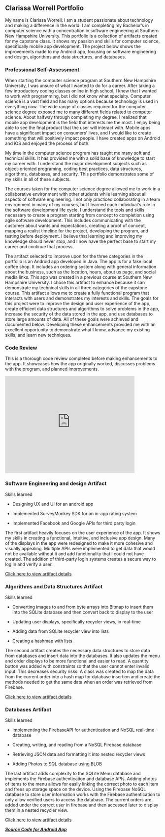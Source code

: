## Clarissa Worrell Portfolio

My name is Clarissa Worrell. I am a student passionate about technology and making a difference in the world. I am completing my Bachelor’s in computer science with a concentration in software engineering at Southern New Hampshire University. This portfolio is a collection of artifacts created for my capstone class. It shows my passion and skills for computer science, specifically mobile app development. The project below shows the improvements made to my Android app, focusing on software engineering and design, algorithms and data structures, and databases. 

### Professional Self-Assessment

When starting the computer science program at Southern New Hampshire University, I was unsure of what I wanted to do for a career. After taking a few introductory coding classes online in high school, I knew that I wanted to work with programming, but I did not know what specialty. Computer science is a vast field and has many options because technology is used in everything now. The wide range of classes required for the computer science degree exposed me to many different fields related to computer science. About halfway through completing my degree, I realized that mobile app development is the field that interests me the most. I enjoy being able to see the final product that the user will interact with. Mobile apps have a significant impact on consumers' lives, and I would like to create something that will positively impact people. I have created apps on Android and iOS and enjoyed the process of both. 
 
My time in the computer science program has taught me many soft and technical skills. It has provided me with a solid base of knowledge to start my career with. I understand the major development subjects such as object-oriented programing, coding best practices, data structures, algorithms, databases, and security. This portfolio demonstrates some of my skills in all of these subjects.

The courses taken for the computer science degree allowed me to work in a collaborative environment with other students while learning about all aspects of software engineering. I not only practiced collaborating in a team environment in many of my courses, but I learned each individual's role in the software development life cycle. I understand the tools and skills necessary to create a program starting from concept to completion using agile software development. This includes communicating with the customer about wants and expectations, creating a proof of concept, mapping a realist timeline for the project, developing the program, and testing before deployment. I believe that learning and improving my knowledge should never stop, and I now have the perfect base to start my career and continue that process. 

The artifact selected to improve upon for the three categories in the portfolio is an Android app developed in Java. The app is for a fake local coffee shop. It includes an ordering system along with general information about the business, such as the location, hours, about us page, and social media links. This app was created in a previous course at Southern New Hampshire University. I chose this artifact to enhance because it can demonstrate my technical skills in all three categories of the capstone course. This artifact allows me to create a fully functional program that interacts with users and demonstrates my interests and skills. The goals for this project were to improve the design and user experience of the app, create efficient data structures and algorithms to solve problems in the app, increase the security of the data stored in the app, and use databases to store large amounts of data. All of these goals were achieved and documented below. Developing these enhancements provided me with an excellent opportunity to demonstrate what I know, advance my existing skills, and learn new techniques. 

### Code Review

This is a thorough code review completed before making enhancements to the app. It showcases how the app originally worked, discusses problems with the program, and planned improvements.

<iframe width="420" height="315" src="https://www.youtube.com/embed/LYBB8XvHNtk" frameborder="0" allowfullscreen></iframe>

### Software Engineering and design Artifact

Skills learned 

- Designing UX and UI for an android app 

- Implemented SurveyMonkey SDK for an in-app rating system

- Implemented Facebook and Google APIs for third party login

The first artifact heavily focuses on the user experience of the app. It shows my skills in creating a functional, intuitive, and inclusive app design. Many of the displays in the app were redesigned to make it more cohesive and visually appealing. Multiple APIs were implemented to get data that would not be available without it and add functionality that I could not have created. The addition of third-party login systems creates a secure way to log in and verify a user. 

[Click here to view artifact details](https://clarissaworrell.github.io/ArtifactOne)

### Algorithms and Data Structures Artifact

Skills learned 

- Converting images to and from byte arrays into Bitmap to insert them into the SQLite database and then convert back to display to the user 

- Updating user displays, specifically recycler views, in real-time

- Adding data from SQLite recycler view into lists

- Creating a hashmap with lists

The second artifact creates the necessary data structures to store data from databases and insert data into the databases. It also updates the menu and order displays to be more functional and easier to read. A quantity button was added with constraints so that the user cannot enter invalid input. This decreases security risks. A class was created to map the data from the current order into a hash map for database insertion and create the methods needed to get the same data when an order was retrieved from Firebase.

[Click here to view artifact details](https://clarissaworrell.github.io/ArtifactTwo)

### Databases Artifact

Skills learned 

- Implementing the FirebaseAPI for authentication and NoSQL real-time database 

- Creating, writing, and reading from a NoSQL Firebase database

- Retrieving JSON data and formatting it into nested recycler views

- Adding Photos to SQL database using BLOB

The last artifact adds complexity to the SQLite Menu database and implements the Firebase authentication and database APIs. Adding photos of items to the menu allows for easily linking the correct photo to each item and frees up storage space on the device. Using the Firebase NoSQL database to store user information works with the Firebase authentication to only allow verified users to access the database. The current orders are added under the correct user in firebase and then accessed later to display them in a nested recycler view.

[Click here to view artifact details](https://clarissaworrell.github.io/ArtifactThree)

[***Source Code for Android App***](https://clarissaworrell.github.io/ArtifactThree)


